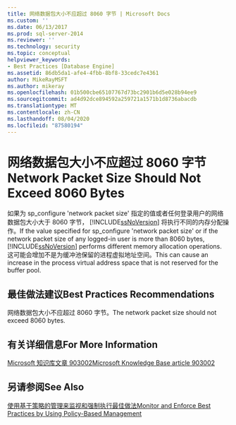 ```yaml
---
title: 网络数据包大小不应超过 8060 字节 | Microsoft Docs
ms.custom: ''
ms.date: 06/13/2017
ms.prod: sql-server-2014
ms.reviewer: ''
ms.technology: security
ms.topic: conceptual
helpviewer_keywords:
- Best Practices [Database Engine]
ms.assetid: 86db5da1-afe4-4fbb-8bf8-33cedc7e4361
author: MikeRayMSFT
ms.author: mikeray
ms.openlocfilehash: 01b500cbe65107767d73bc2901b6d5e028b94ee9
ms.sourcegitcommit: ad4d92dce894592a259721a1571b1d8736abacdb
ms.translationtype: MT
ms.contentlocale: zh-CN
ms.lasthandoff: 08/04/2020
ms.locfileid: "87580194"
---
```

# <a name="network-packet-size-should-not-exceed-8060-bytes"></a><span data-ttu-id="8f78c-102">网络数据包大小不应超过 8060 字节</span><span class="sxs-lookup"><span data-stu-id="8f78c-102">Network Packet Size Should Not Exceed 8060 Bytes</span></span>
  <span data-ttu-id="8f78c-103">如果为 sp_configure 'network packet size' 指定的值或者任何登录用户的网络数据包大小大于 8060 字节， [!INCLUDE[ssNoVersion](../../includes/ssnoversion-md.md)] 将执行不同的内存分配操作。</span><span class="sxs-lookup"><span data-stu-id="8f78c-103">If the value specified for sp_configure 'network packet size' or if the network packet size of any logged-in user is more than 8060 bytes, [!INCLUDE[ssNoVersion](../../includes/ssnoversion-md.md)] performs different memory allocation operations.</span></span> <span data-ttu-id="8f78c-104">这可能会增加不是为缓冲池保留的进程虚拟地址空间。</span><span class="sxs-lookup"><span data-stu-id="8f78c-104">This can cause an increase in the process virtual address space that is not reserved for the buffer pool.</span></span>  
  
## <a name="best-practices-recommendations"></a><span data-ttu-id="8f78c-105">最佳做法建议</span><span class="sxs-lookup"><span data-stu-id="8f78c-105">Best Practices Recommendations</span></span>  
 <span data-ttu-id="8f78c-106">网络数据包大小不应超过 8060 字节。</span><span class="sxs-lookup"><span data-stu-id="8f78c-106">The network packet size should not exceed 8060 bytes.</span></span>  
  
## <a name="for-more-information"></a><span data-ttu-id="8f78c-107">有关详细信息</span><span class="sxs-lookup"><span data-stu-id="8f78c-107">For More Information</span></span>  
 [<span data-ttu-id="8f78c-108">Microsoft 知识库文章 903002</span><span class="sxs-lookup"><span data-stu-id="8f78c-108">Microsoft Knowledge Base article 903002</span></span>](https://go.microsoft.com/fwlink/?linkid=117749)  
  
## <a name="see-also"></a><span data-ttu-id="8f78c-109">另请参阅</span><span class="sxs-lookup"><span data-stu-id="8f78c-109">See Also</span></span>  
 [<span data-ttu-id="8f78c-110">使用基于策略的管理来监视和强制执行最佳做法</span><span class="sxs-lookup"><span data-stu-id="8f78c-110">Monitor and Enforce Best Practices by Using Policy-Based Management</span></span>](monitor-and-enforce-best-practices-by-using-policy-based-management.md)  
  
  
